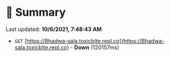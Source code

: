 # 📖 Summary
Last updated: **10/6/2021, 7:48:43 AM**

- `GET` [https://Bhadwa-sala.toxicblte.repl.co](https://Bhadwa-sala.toxicblte.repl.co) - **Down** (120157ms)
